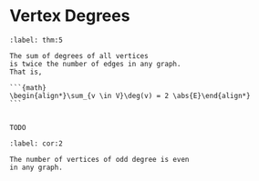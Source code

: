 # Vertex Degrees

````{prf:theorem}
:label: thm:5

The sum of degrees of all vertices
is twice the number of edges in any graph.
That is,

```{math}
\begin{align*}\sum_{v \in V}\deg(v) = 2 \abs{E}\end{align*}
```

````

````{prf:proof}

TODO

````

````{prf:corollary}
:label: cor:2

The number of vertices of odd degree is even
in any graph.

````
